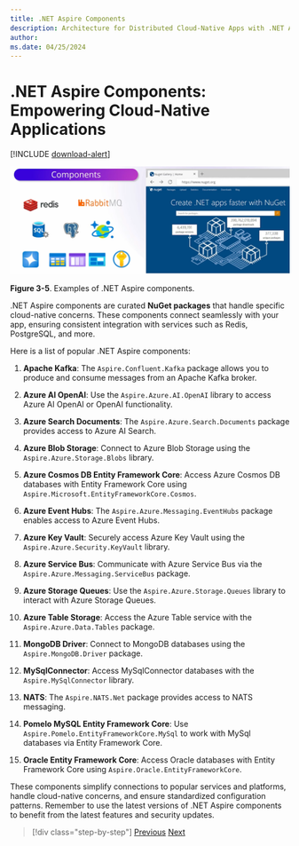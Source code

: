 ```yaml
---
title: .NET Aspire Components 
description: Architecture for Distributed Cloud-Native Apps with .NET Aspire & Containers | .NET Aspire Components 
author: 
ms.date: 04/25/2024
---
```


# .NET Aspire Components: Empowering Cloud-Native Applications

[!INCLUDE [download-alert](../includes/download-alert.md)]

![A diagram showing some example .NET Aspire components - and the NuGet package website.](media/aspire-components.png)

**Figure 3-5**. Examples of .NET Aspire components.

.NET Aspire components are curated **NuGet packages** that handle specific cloud-native concerns. These components connect seamlessly with your app, ensuring consistent integration with services such as Redis, PostgreSQL, and more.

Here is a list of popular .NET Aspire components:

1. **Apache Kafka**: The `Aspire.Confluent.Kafka` package allows you to produce and consume messages from an Apache Kafka broker.

2. **Azure AI OpenAI**: Use the `Aspire.Azure.AI.OpenAI` library to access Azure AI OpenAI or OpenAI functionality.

3. **Azure Search Documents**: The `Aspire.Azure.Search.Documents` package provides access to Azure AI Search.

4. **Azure Blob Storage**: Connect to Azure Blob Storage using the `Aspire.Azure.Storage.Blobs` library.

5. **Azure Cosmos DB Entity Framework Core**: Access Azure Cosmos DB databases with Entity Framework Core using `Aspire.Microsoft.EntityFrameworkCore.Cosmos`.

6. **Azure Event Hubs**: The `Aspire.Azure.Messaging.EventHubs` package enables access to Azure Event Hubs.

7. **Azure Key Vault**: Securely access Azure Key Vault using the `Aspire.Azure.Security.KeyVault` library.

8. **Azure Service Bus**: Communicate with Azure Service Bus via the `Aspire.Azure.Messaging.ServiceBus` package.

9. **Azure Storage Queues**: Use the `Aspire.Azure.Storage.Queues` library to interact with Azure Storage Queues.

10. **Azure Table Storage**: Access the Azure Table service with the `Aspire.Azure.Data.Tables` package.

11. **MongoDB Driver**: Connect to MongoDB databases using the `Aspire.MongoDB.Driver` package.

12. **MySqlConnector**: Access MySqlConnector databases with the `Aspire.MySqlConnector` library.

13. **NATS**: The `Aspire.NATS.Net` package provides access to NATS messaging.

14. **Pomelo MySQL Entity Framework Core**: Use `Aspire.Pomelo.EntityFrameworkCore.MySql` to work with MySql databases via Entity Framework Core.

15. **Oracle Entity Framework Core**: Access Oracle databases with Entity Framework Core using `Aspire.Oracle.EntityFrameworkCore`.

These components simplify connections to popular services and platforms, handle cloud-native concerns, and ensure standardized configuration patterns. Remember to use the latest versions of .NET Aspire components to benefit from the latest features and security updates.

>[!div class="step-by-step"]
>[Previous](service-discovery.md)
>[Next](observability-and-dashboard.md)
